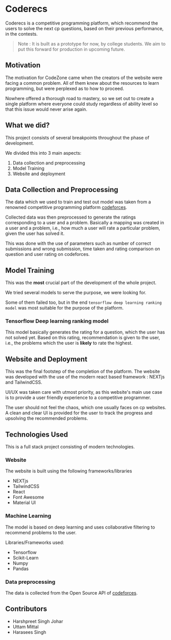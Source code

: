 # Coderecs

Coderecs is a competitive programming platform, which recommend the users to solve the next cp questions, based on their previous performance, in the contests.

> Note : It is built as a prototype for now, by college students. We aim to put this forward for production in upcoming future.

## Motivation
The motivation for CodeZone came when the creators of the website were facing a common problem. All of them knew about the resources to learn programming, but were perplexed as to how to proceed.

Nowhere offered a thorough road to mastery, so we set out to create a single platform where everyone could study regardless of ability level so that this issue would never arise again.

## What we did?
This project consists of several breakpoints throughout the phase of development.

We divided this into 3 main aspects:
1. Data collection and preprocessing
2. Model Training
3. Website and deployment

## Data Collection and Preprocessing
The data which we used to train and test out model was taken from a renowned competitive programming platform [codeforces](https://codeforces.com/).

Collected data was then preprocessed to generate the ratings corresponding to a user and a problem. Basically a mapping was created in a user and a problem, i.e., how much a user will rate a particular problem, given the user has solved it. 

This was done with the use of parameters such as number of correct submissions and wrong submission, time taken and rating comparison on question and user rating on codeforces.

## Model Training

This was the **most** crucial part of the development of the whole project.

We tried several models to serve the purpose, we were looking for.

Some of them failed too, but in the end `tensorflow deep learning ranking model` was most suitable for the purpose of the platform.

### Tensorflow Deep learning ranking model
This model basically generates the rating for a question, which the user has not solved yet. Based on this rating, recommendation is given to the user, i.e., the problems which the user is __likely__ to rate the highest.

## Website and Deployment
This was the final footstep of the completion of the platform. The website was developed with the use of the modern react based framework : NEXTjs and TailwindCSS.

UI/UX was taken care with utmost priority, as this website's main use case is to provide a user friendly experience to a competitive programmer.

The user should not feel the chaos, which one usually faces on cp websites. A clean and clear UI is provided for the user to track the progress and upsolving the recommended problems.

## Technologies Used
This is a full stack project consisting of modern technologies.

### Website
The website is built using the following frameworks/libraries
+ NEXTjs 
+ TailwindCSS
+ React
+ Font Awesome
+ Material UI

### Machine Learning
The model is based on deep learning and uses  collaborative filtering to recommend problems to the user.

Libraries/Frameworks used:
+ Tensorflow
+ Scikit-Learn
+ Numpy
+ Pandas

### Data preprocessing
The data is collected from the Open Source API of [codeforces](https://codeforces.com/apiHelp/methods).

## Contributors
+ Harshpreet Singh Johar
+ Uttam Mittal
+ Harasees Singh
